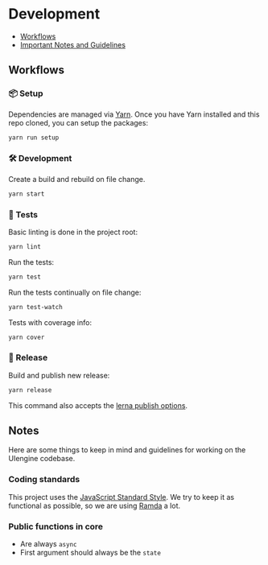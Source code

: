 # Development

- [Workflows](#workflows)
- [Important Notes and Guidelines](#notes)

## Workflows

### 📦 Setup

Dependencies are managed via [Yarn](https://yarnpkg.com/).
Once you have Yarn installed and this repo cloned, you can setup the packages:

```bash
yarn run setup
```

### 🛠 Development

Create a build and rebuild on file change.

```bash
yarn start
```

### 🚥 Tests

Basic linting is done in the project root:

```bash
yarn lint
```

Run the tests:

```bash
yarn test
```

Run the tests continually on file change:

```bash
yarn test-watch
```

Tests with coverage info:

```bash
yarn cover
```

### 🚀 Release

Build and publish new release:

```bash
yarn release
```

This command also accepts the [lerna publish options](https://github.com/lerna/lerna#publish).

## Notes

Here are some things to keep in mind and guidelines for working on the UIengine codebase.

### Coding standards

This project uses the [JavaScript Standard Style](http://standardjs.com/).
We try to keep it as functional as possible, so we are using [Ramda](http://ramdajs.com/) a lot.

### Public functions in core

- Are always `async`
- First argument should always be the `state`
